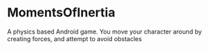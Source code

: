 # MomentsOfInertia
A physics based Android game. You move your character around by creating forces, and attempt to avoid obstacles
